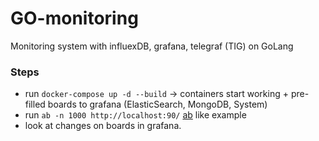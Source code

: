 # GO-monitoring
Monitoring system with influexDB, grafana, telegraf (TIG) on GoLang

### Steps

- run `docker-compose up -d --build` -> containers start working + pre-filled boards to grafana (ElasticSearch, MongoDB, System)
- run `ab -n 1000 http://localhost:90/` [ab](https://httpd.apache.org/docs/2.4/programs/ab.html) like example 
- look at changes on boards in grafana.